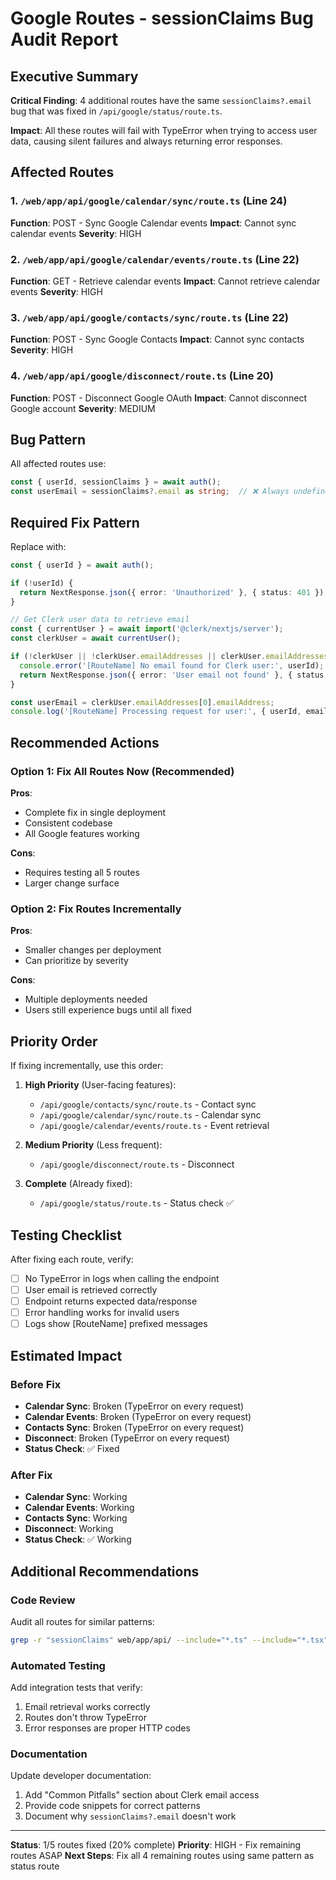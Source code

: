 # Google Routes - sessionClaims Bug Audit Report

## Executive Summary

**Critical Finding**: 4 additional routes have the same `sessionClaims?.email` bug that was fixed in `/api/google/status/route.ts`.

**Impact**: All these routes will fail with TypeError when trying to access user data, causing silent failures and always returning error responses.

## Affected Routes

### 1. `/web/app/api/google/calendar/sync/route.ts` (Line 24)
**Function**: POST - Sync Google Calendar events
**Impact**: Cannot sync calendar events
**Severity**: HIGH

### 2. `/web/app/api/google/calendar/events/route.ts` (Line 22)
**Function**: GET - Retrieve calendar events
**Impact**: Cannot retrieve calendar events
**Severity**: HIGH

### 3. `/web/app/api/google/contacts/sync/route.ts` (Line 22)
**Function**: POST - Sync Google Contacts
**Impact**: Cannot sync contacts
**Severity**: HIGH

### 4. `/web/app/api/google/disconnect/route.ts` (Line 20)
**Function**: POST - Disconnect Google OAuth
**Impact**: Cannot disconnect Google account
**Severity**: MEDIUM

## Bug Pattern

All affected routes use:
```typescript
const { userId, sessionClaims } = await auth();
const userEmail = sessionClaims?.email as string;  // ❌ Always undefined
```

## Required Fix Pattern

Replace with:
```typescript
const { userId } = await auth();

if (!userId) {
  return NextResponse.json({ error: 'Unauthorized' }, { status: 401 });
}

// Get Clerk user data to retrieve email
const { currentUser } = await import('@clerk/nextjs/server');
const clerkUser = await currentUser();

if (!clerkUser || !clerkUser.emailAddresses || clerkUser.emailAddresses.length === 0) {
  console.error('[RouteName] No email found for Clerk user:', userId);
  return NextResponse.json({ error: 'User email not found' }, { status: 400 });
}

const userEmail = clerkUser.emailAddresses[0].emailAddress;
console.log('[RouteName] Processing request for user:', { userId, email: userEmail });
```

## Recommended Actions

### Option 1: Fix All Routes Now (Recommended)
**Pros**:
- Complete fix in single deployment
- Consistent codebase
- All Google features working

**Cons**:
- Requires testing all 5 routes
- Larger change surface

### Option 2: Fix Routes Incrementally
**Pros**:
- Smaller changes per deployment
- Can prioritize by severity

**Cons**:
- Multiple deployments needed
- Users still experience bugs until all fixed

## Priority Order

If fixing incrementally, use this order:

1. **High Priority** (User-facing features):
   - `/api/google/contacts/sync/route.ts` - Contact sync
   - `/api/google/calendar/sync/route.ts` - Calendar sync
   - `/api/google/calendar/events/route.ts` - Event retrieval

2. **Medium Priority** (Less frequent):
   - `/api/google/disconnect/route.ts` - Disconnect

3. **Complete** (Already fixed):
   - `/api/google/status/route.ts` - Status check ✅

## Testing Checklist

After fixing each route, verify:

- [ ] No TypeError in logs when calling the endpoint
- [ ] User email is retrieved correctly
- [ ] Endpoint returns expected data/response
- [ ] Error handling works for invalid users
- [ ] Logs show [RouteName] prefixed messages

## Estimated Impact

### Before Fix
- **Calendar Sync**: Broken (TypeError on every request)
- **Calendar Events**: Broken (TypeError on every request)
- **Contacts Sync**: Broken (TypeError on every request)
- **Disconnect**: Broken (TypeError on every request)
- **Status Check**: ✅ Fixed

### After Fix
- **Calendar Sync**: Working
- **Calendar Events**: Working
- **Contacts Sync**: Working
- **Disconnect**: Working
- **Status Check**: ✅ Working

## Additional Recommendations

### Code Review
Audit all routes for similar patterns:
```bash
grep -r "sessionClaims" web/app/api/ --include="*.ts" --include="*.tsx"
```

### Automated Testing
Add integration tests that verify:
1. Email retrieval works correctly
2. Routes don't throw TypeError
3. Error responses are proper HTTP codes

### Documentation
Update developer documentation:
1. Add "Common Pitfalls" section about Clerk email access
2. Provide code snippets for correct patterns
3. Document why `sessionClaims?.email` doesn't work

---

**Status**: 1/5 routes fixed (20% complete)
**Priority**: HIGH - Fix remaining routes ASAP
**Next Steps**: Fix all 4 remaining routes using same pattern as status route
